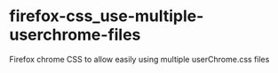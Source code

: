 # firefox-css_use-multiple-userchrome-files
Firefox chrome CSS to allow easily using multiple userChrome.css files
